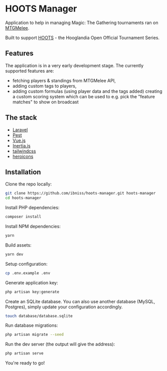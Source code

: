 # HOOTS Manager

Application to help in managing Magic: The Gathering tournaments ran on [MTGMelee](https://mtgmelee.com/).

Built to support [HOOTS](https://www.jeffhoogland.com/hooglandia-open-series/) - the Hooglandia Open Official Tournament Series.

## Features

The application is in a very early development stage. The currently supported features are:

-   fetching players & standings from MTGMelee API,
-   adding custom tags to players,
-   adding custom formulas (using player data and the tags added) creating a custom scoring system which can be used to e.g. pick the "feature matches" to show on broadcast

## The stack

-   [Laravel](https://laravel.com/)
-   [Pest](https://pestphp.com/)
-   [Vue.js](https://vuejs.org/)
-   [Inertia.js](https://inertiajs.com/)
-   [tailwindcss](https://tailwindcss.com/)
-   [heroicons](https://heroicons.com/)

## Installation

Clone the repo locally:

```sh
git clone https://github.com/ibniss/hoots-manager.git hoots-manager
cd hoots-manager
```

Install PHP dependencies:

```sh
composer install
```

Install NPM dependencies:

```sh
yarn
```

Build assets:

```sh
yarn dev
```

Setup configuration:

```sh
cp .env.example .env
```

Generate application key:

```sh
php artisan key:generate
```

Create an SQLite database. You can also use another database (MySQL, Postgres), simply update your configuration accordingly.

```sh
touch database/database.sqlite
```

Run database migrations:

```sh
php artisan migrate --seed
```

Run the dev server (the output will give the address):

```sh
php artisan serve
```

You're ready to go!
